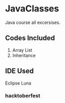 # JavaClasses
Java course all excersises.

## Codes Included
1. Array List
2. Inheritance

## IDE Used
Eclipse Luna

### hacktoberfest
